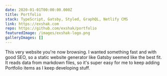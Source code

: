 ```yaml
---
date: 2020-01-01T00:00:00.000Z
title: Portfolio
stack: TypeScript, Gatsby, Styled, GraphQL, Netlify CMS
link: https://exshak.com
repo: https://github.com/exshak/portfolio
featuredImage: /images/exshak-logo.png
galleryImages: []
---
```


This very website you're now browsing. I wanted something fast and with good SEO, so a static website generator like Gatsby seemed like the best fit. It reads data from markdown files, so it's super easy for me to keep adding Portfolio items as I keep developing stuff.
